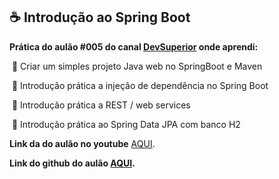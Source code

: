 ## :coffee: **Introdução ao Spring Boot** 

**Prática do aulão #005 do canal [DevSuperior](https://www.youtube.com/channel/UC3twHmWQwtqEO7u-gB_2f7g) onde aprendi:**  

​	:pushpin: Criar um simples projeto Java web no SpringBoot e Maven  

​	:pushpin: Introdução prática a injeção de dependência no Spring Boot

​	:pushpin: Introdução prática a REST / web services  

​	:pushpin: Introdução prática ao Spring Data JPA com banco H2

**Link da do aulão no youtube** [AQUI](https://youtu.be/nQr_X62vq-k).  

**Link do github do aulão [AQUI](https://github.com/devsuperior/aulao005).**

